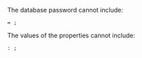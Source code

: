 The database password ​cannot include:
```
= ;
```

The values ​​of the properties cannot include:
```
: ;
```